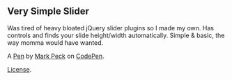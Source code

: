 Very Simple Slider
------------------
Was tired of heavy bloated jQuery slider plugins so I made my own. Has controls and finds your slide height/width automatically. Simple & basic, the way momma would have wanted.

A [Pen](http://codepen.io/doodlemarks/pen/aFcly) by [Mark Peck](http://codepen.io/doodlemarks) on [CodePen](http://codepen.io/).

[License](http://codepen.io/doodlemarks/pen/aFcly/license).